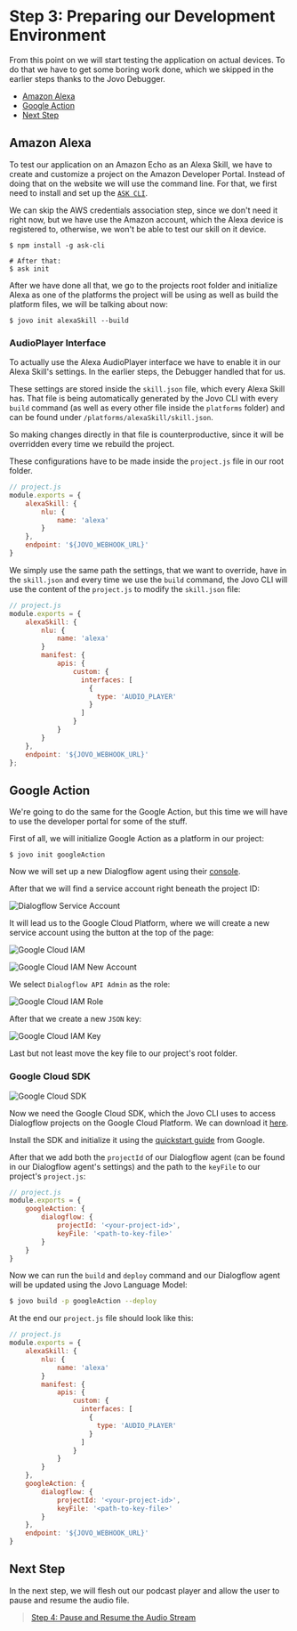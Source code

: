 # Step 3: Preparing our Development Environment

From this point on we will start testing the application on actual devices. To do that we have to get some boring work done, which we skipped in the earlier steps thanks to the Jovo Debugger.

* [Amazon Alexa](#amazon-alexa)
* [Google Action](#google-action)
* [Next Step](#next-step)
  
## Amazon Alexa

To test our application on an Amazon Echo as an Alexa Skill, we have to create and customize a project on the Amazon Developer Portal. Instead of doing that on the website we will use the command line. For that, we first need to install and set up the [`ASK CLI`](https://developer.amazon.com/docs/smapi/quick-start-alexa-skills-kit-command-line-interface.html).

We can skip the AWS credentials association step, since we don't need it right now, but we have use the Amazon account, which the Alexa device is registered to, otherwise, we won't be able to test our skill on it device.

```text
$ npm install -g ask-cli

# After that:
$ ask init
```

After we have done all that, we go to the projects root folder and initialize Alexa as one of the platforms the project will be using as well as build the platform files, we will be talking about now:

```text
$ jovo init alexaSkill --build
```

### AudioPlayer Interface

To actually use the Alexa AudioPlayer interface we have to enable it in our Alexa Skill's settings. In the earlier steps, the Debugger handled that for us.

These settings are stored inside the `skill.json` file, which every Alexa Skill has. That file is being automatically generated by the Jovo CLI with every `build` command (as well as every other file inside the `platforms` folder) and can be found under `/platforms/alexaSkill/skill.json`.

So making changes directly in that file is counterproductive, since it will be overridden every time we rebuild the project.

These configurations have to be made inside the `project.js` file in our root folder. 

```javascript
// project.js
module.exports = {
	alexaSkill: {
		nlu: {
			name: 'alexa'
		}
	},
	endpoint: '${JOVO_WEBHOOK_URL}'
}
```

We simply use the same path the settings, that we want to override, have in the `skill.json` and every time we use the `build` command, the Jovo CLI will use the content of the `project.js` to modify the `skill.json` file:

```javascript
// project.js
module.exports = {
    alexaSkill: {
        nlu: {
			name: 'alexa'
		}
        manifest: {
            apis: {
                custom: {
                  interfaces: [
                    {
                      type: 'AUDIO_PLAYER'
                    }
                  ]
                }
            }
        }
    },
    endpoint: '${JOVO_WEBHOOK_URL}'
};
```

## Google Action

We're going to do the same for the Google Action, but this time we will have to use the developer portal for some of the stuff.

First of all, we will initialize Google Action as a platform in our project:

```text
$ jovo init googleAction
```

Now we will set up a new Dialogflow agent using their [console](https://console.dialogflow.com).

After that we will find a service account right beneath the project ID:

![Dialogflow Service Account](./img/dialogflow_agent_service_account.png)

It will lead us to the Google Cloud Platform, where we will create a new service account using the button at the top of the page:

![Google Cloud IAM](./img/google_cloud_platform_IAM_landing.png)

![Google Cloud IAM New Account](img/google_cloud_platform_IAM_newAccount.png)

We select `Dialogflow API Admin` as the role:

![Google Cloud IAM Role](img/google_cloud_platform_IAM_role.png)

After that we create a new `JSON` key:

![Google Cloud IAM Key](img/google_cloud_platform_IAM_key.png)

Last but not least move the key file to our project's root folder.

### Google Cloud SDK

![Google Cloud SDK](./img/google-cloud-sdk.jpg)

Now we need the Google Cloud SDK, which the Jovo CLI uses to access Dialogflow projects on the Google Cloud Platform. We can download it [here](https://cloud.google.com/sdk/docs/).

Install the SDK and initialize it using the [quickstart guide](https://cloud.google.com/sdk/docs/quickstarts) from Google.

After that we add both the `projectId` of our Dialogflow agent (can be found in our Dialogflow agent's settings) and the path to the `keyFile` to our project's `project.js`:

```js
// project.js
module.exports = {
    googleAction: {
        dialogflow: {
            projectId: '<your-project-id>',
            keyFile: '<path-to-key-file>'
        }
    }
}
```

Now we can run the `build` and `deploy` command and our Dialogflow agent will be updated using the Jovo Language Model:

```sh
$ jovo build -p googleAction --deploy
```

At the end our `project.js` file should look like this:

```javascript
// project.js
module.exports = {
    alexaSkill: {
        nlu: {
			name: 'alexa'
		}
        manifest: {
            apis: {
                custom: {
                  interfaces: [
                    {
                      type: 'AUDIO_PLAYER'
                    }
                  ]
                }
            }
        }
    },
    googleAction: {
        dialogflow: {
            projectId: '<your-project-id>',
            keyFile: '<path-to-key-file>'
        }
    },
    endpoint: '${JOVO_WEBHOOK_URL}'
}
```

## Next Step

In the next step, we will flesh out our podcast player and allow the user to pause and resume the audio file.

> [Step 4: Pause and Resume the Audio Stream](./step-4.md)

<!--[metadata]: { "description": "In this lecture, we prepare our development environment to start testing on Amazon Alexa or Google Assistant devices", "author": "kaan-kilic" }-->